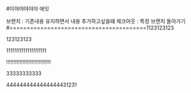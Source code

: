 #이야야야야야
에잇

브랜치 : 기존내용 유지하면서 내용 추가하고싶을떄
체크아웃 : 특정 브랜치 돌아가기
#========================================1123123123

123123123

1111111111111111111

!!!!!!!!!!!!!!!!!!!!!!!!!!!!!!


33333333333

4444444444444444431231